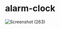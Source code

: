 # alarm-clock
![Screenshot (263)](https://github.com/sujeet9682/alarm-clock/assets/112682897/89003f27-5c52-451c-ada2-17748d627888)
